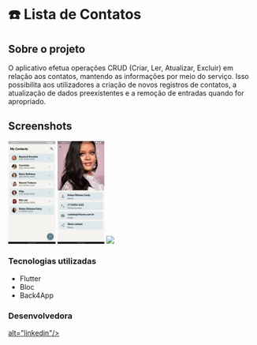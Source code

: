 # ☎️ Lista de Contatos

## Sobre o projeto

O aplicativo efetua operações CRUD (Criar, Ler, Atualizar, Excluir) em relação aos contatos, mantendo as informações por meio do serviço. Isso possibilita aos utilizadores a criação de novos registros de contatos, a atualização de dados preexistentes e a remoção de entradas quando for apropriado.

## Screenshots

<p>
<img src="screenshots/Screenshot_1.png" width="19%">
  <img src="screenshots/Screenshot_2.png" width="19%">
  <img src="screenshots/contact_book.gif" width="19%">
</p>

### Tecnologias utilizadas

- Flutter
- Bloc
- Back4App

### Desenvolvedora

<a href="https://www.linkedin.com/in/andremarques-dev/" >  alt="linkedin"/>
